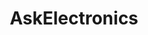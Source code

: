 ---
title: AskElectronics
crosslinks:
- electronics
- youtubefactsbot
- youtubot
- PrintedCircuitBoard
- raspberry_pi
- arduino
- xkcd
- electronic_circuits
- rfelectronics
- amateurradio
- techtheatre
- solar
- MSP430
- Multicopter
- autourbanbot
- modifiedvapes
- electricians
- BudgetAudiophile
- 2dcco5e
- DIY
---
